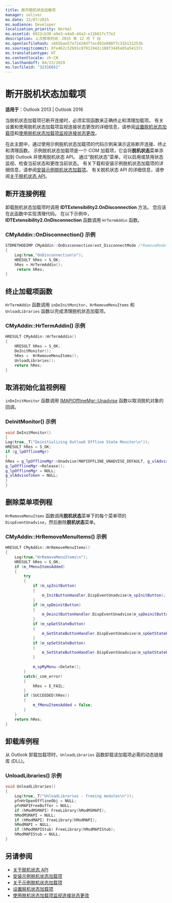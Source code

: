 ```yaml
---
title: 断开脱机状态加载项
manager: soliver
ms.date: 12/07/2015
ms.audience: Developer
localization_priority: Normal
ms.assetid: 6922cb38-a9e3-e4a9-d4a3-e11b81fc77e2
description: 上次修改时间：2015 年 12 月 7 日
ms.openlocfilehash: c665bae57a72428df7acd92e080f7c31b131253b
ms.sourcegitcommit: 8fe462c32b91c87911942c188f3445e85a54137c
ms.translationtype: HT
ms.contentlocale: zh-CN
ms.lasthandoff: 04/23/2019
ms.locfileid: "32316651"
---
```

# <a name="disconnecting-an-offline-state-add-in"></a>断开脱机状态加载项

**适用于**：Outlook 2013 | Outlook 2016 
  
当脱机状态加载项已断开连接时，必须实现函数来正确终止和清理加载项。 有关设置和使用脱机状态加载项监视连接状态更改的详细信息，请参阅[设置脱机状态加载项](setting-up-an-offline-state-add-in.md)和[使用脱机状态加载项监视连接状态更改](monitoring-connection-state-changes-using-an-offline-state-add-in.md)。
  
在此主题中，通过使用示例脱机状态加载项的代码示例来演示这些断开连接、终止和清理函数。 示例脱机状态加载项是一个 COM 加载项，它会将**脱机状态**菜单添加到 Outlook 并使用脱机状态 API。 通过“脱机状态”菜单，可以启用或禁用状态监视、检查当前状态和更改当前状态。 有关下载和安装示例脱机状态加载项的详细信息，请参阅[安装示例脱机状态加载项](installing-the-sample-offline-state-add-in.md)。 有关脱机状态 API 的详细信息，请参阅[关于脱机状态 API](about-the-offline-state-api.md)。
  
## <a name="on-disconnection-routine"></a>断开连接例程

卸载脱机状态加载项时调用 **IDTExtensibility2.OnDisconnection** 方法。 您应该在此函数中实现清理代码。 在以下示例中，**IDTExtensibility2.OnDisconnection** 函数调用 `HrTermAddin` 函数。 
  
### <a name="cmyaddinondisconnection-example"></a>CMyAddin::OnDisconnection() 示例

```cpp
STDMETHODIMP CMyAddin::OnDisconnection(ext_DisconnectMode /*RemoveMode*/, SAFEARRAY * * /*custom*/) 
{ 
    Log(true,"OnDisconnection\n"); 
    HRESULT hRes = S_OK; 
    hRes = HrTermAddin(); 
     return hRes; 
}
```

## <a name="terminate-add-in-function"></a>终止加载项函数

`HrTermAddin` 函数调用 `inDeInitMonitor`、`HrRemoveMenuItems` 和 `UnloadLibraries` 函数以完成清理脱机状态加载项。 
  
### <a name="cmyaddinhrtermaddin-example"></a>CMyAddin::HrTermAddin() 示例

```cpp
HRESULT CMyAddin::HrTermAddin() 
{ 
    HRESULT hRes = S_OK; 
    DeInitMonitor(); 
    hRes =  HrRemoveMenuItems(); 
    UnloadLibraries(); 
    return hRes; 
}
```

## <a name="deinitialize-monitor-routine"></a>取消初始化监视例程

`inDeInitMonitor` 函数调用 [IMAPIOfflineMgr::Unadvise](imapiofflinemgr-unadvise.md) 函数以取消脱机对象的回调。 
  
### <a name="deinitmonitor-example"></a>DeInitMonitor() 示例

```cpp
void DeInitMonitor() 
{ 
Log(true,_T("Deinitializing Outlook Offline State Monitor\n")); 
HRESULT hRes = S_OK; 
if (g_lpOfflineMgr) 
{ 
hRes = g_lpOfflineMgr->Unadvise(MAPIOFFLINE_UNADVISE_DEFAULT, g_ulAdviseToken); 
g_lpOfflineMgr->Release(); 
g_lpOfflineMgr = NULL; 
g_ulAdviseToken = NULL; 
} 
}
```

## <a name="remove-menu-items-routine"></a>删除菜单项例程

`HrRemoveMenuItems` 函数调用**脱机状态**菜单下的每个菜单项的 `DispEventUnadvise`，然后删除**脱机状态**菜单。 
  
### <a name="cmyaddinhrremovemenuitems-example"></a>CMyAddin::HrRemoveMenuItems() 示例

```cpp
HRESULT CMyAddin::HrRemoveMenuItems() 
{     
    Log(true,"HrRemoveMenuItems\n"); 
    HRESULT hRes = S_OK; 
    if (m_fMenuItemsAdded) 
    { 
        try 
        { 
            if (m_spInitButton) 
            { 
                m_InitButtonHandler.DispEventUnadvise(m_spInitButton); 
            } 
            if (m_spDeinitButton) 
            { 
                m_DeinitButtonHandler.DispEventUnadvise(m_spDeinitButton); 
            } 
            if (m_spGetStateButton) 
            { 
                m_GetStateButtonHandler.DispEventUnadvise(m_spGetStateButton); 
            } 
            if (m_spSetStateButton) 
            { 
                m_SetStateButtonHandler.DispEventUnadvise(m_spSetStateButton); 
            } 
 
            m_spMyMenu->Delete(); 
        } 
        catch(_com_error) 
        { 
            hRes = E_FAIL; 
        } 
        if (SUCCEEDED(hRes)) 
        { 
            m_fMenuItemsAdded = false; 
        } 
    } 
    return hRes; 
}
```

## <a name="unload-libraries-routine"></a>卸载库例程

从 Outlook 卸载加载项时，`UnloadLibraries` 函数卸载该加载项必需的动态链接库 (DLL)。 
  
### <a name="unloadlibraries-example"></a>UnloadLibraries() 示例

```cpp
void UnloadLibraries() 
{ 
    Log(true,_T("UnloadLibraries - freeing modules\n")); 
    pfnHrOpenOfflineObj = NULL; 
    pfnMAPIFreeBuffer = NULL; 
    if (hModMSMAPI) FreeLibrary(hModMSMAPI); 
    hModMSMAPI = NULL; 
    if (hModMAPI) FreeLibrary(hModMAPI); 
    hModMAPI = NULL; 
    if (hModMAPIStub) FreeLibrary(hModMAPIStub); 
    hModMAPIStub = NULL; 
}
```

## <a name="see-also"></a>另请参阅

- [关于脱机状态 API](about-the-offline-state-api.md)
- [安装示例脱机状态加载项](installing-the-sample-offline-state-add-in.md)
- [关于示例脱机状态加载项](about-the-sample-offline-state-add-in.md)
- [设置脱机状态加载项](setting-up-an-offline-state-add-in.md)
- [使用脱机状态加载项监视连接状态更改](monitoring-connection-state-changes-using-an-offline-state-add-in.md)

